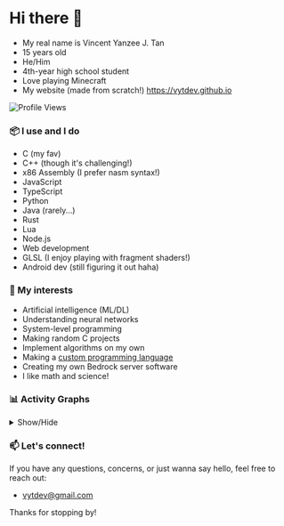 # Hi there 👋

<!--
**vytdev/vytdev** is a ✨ _special_ ✨ repository because its `README.md` (this file) appears on your GitHub profile.

Here are some ideas to get you started:

- 🔭 I’m currently working on ...
- 🌱 I’m currently learning ...
- 👯 I’m looking to collaborate on ...
- 🤔 I’m looking for help with ...
- 💬 Ask me about ...
- 📫 How to reach me: ...
- 😄 Pronouns: ...
- ⚡ Fun fact: ...
-->

- My real name is Vincent Yanzee J. Tan
- 15 years old
- He/Him
- 4th-year high school student
- Love playing Minecraft
- My website (made from scratch!) https://vytdev.github.io

![Profile Views](https://komarev.com/ghpvc/?username=vytdev&label=Profile%20views&color=0e75b6&style=flat)

### 📦 I use and I do

- C (my fav)
- C++ (though it's challenging!)
- x86 Assembly (I prefer nasm syntax!)
- JavaScript
- TypeScript
- Python
- Java (rarely...)
- Rust
- Lua
- Node.js
- Web development
- GLSL (I enjoy playing with fragment shaders!)
- Android dev (still figuring it out haha)

### 📌 My interests

- Artificial intelligence (ML/DL)
- Understanding neural networks
- System-level programming
- Making random C projects
- Implement algorithms on my own
- Making a [custom programming language](https://github.com/vytdev/znc)
- Creating my own Bedrock server software
- I like math and science!

### 📊 Activity Graphs

<details>
  <summary>Show/Hide</summary>
  <br/>
  <div align="center">

  [![GitHub Profile Trophy](https://github-profile-trophy.vercel.app/?username=vytdev&theme=monokai)](https://github.com/ryo-ma/github-profile-trophy)

  ![Top Languages](https://github-readme-stats.vercel.app/api/top-langs?username=vytdev&show_icons=true&locale=en&theme=dark&layout=donut&langs_count=20)

  ![GitHub Stats](https://github-readme-stats.vercel.app/api?username=vytdev&show_icons=true&locale=en&theme=dark)

  ![GitHub Streak Stats](https://github-readme-streak-stats.herokuapp.com/?user=vytdev&theme=dark)

  </div>
</details>

### 📫 Let's connect!

If you have any questions, concerns, or just wanna say hello, feel free to reach out:

- vytdev@gmail.com

Thanks for stopping by!

